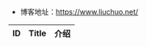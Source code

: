 - 博客地址：https://www.liuchuo.net/

|  ID  |                            Title                             |                                   介绍                            |
| :--: | :----------------------------------------------------------: | :----------------------------------------------------------------:| 
